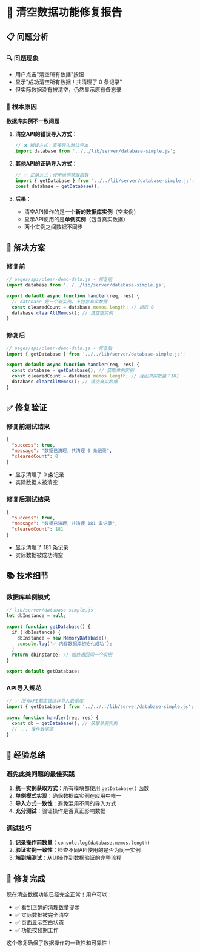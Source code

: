 # 🐛 清空数据功能修复报告

## 📋 问题分析

### 🔍 问题现象
- 用户点击"清空所有数据"按钮
- 显示"成功清空所有数据！共清理了 0 条记录"
- 但实际数据没有被清空，仍然显示原有备忘录

### 🎯 根本原因
**数据库实例不一致问题**

1. **清空API的错误导入方式**：
   ```javascript
   // ❌ 错误方式：直接导入默认导出
   import database from '../../lib/server/database-simple.js';
   ```

2. **其他API的正确导入方式**：
   ```javascript
   // ✅ 正确方式：使用单例获取函数
   import { getDatabase } from '../../lib/server/database-simple.js';
   const database = getDatabase();
   ```

3. **后果**：
   - 清空API操作的是一个**新的数据库实例**（空实例）
   - 显示API使用的是**单例实例**（包含真实数据）
   - 两个实例之间数据不同步

## 🔧 解决方案

### 修复前
```javascript
// pages/api/clear-demo-data.js - 修复前
import database from '../../lib/server/database-simple.js';

export default async function handler(req, res) {
  // database 是一个新实例，不包含真实数据
  const clearedCount = database.memos.length; // 返回 0
  database.clearAllMemos(); // 清空空实例
}
```

### 修复后  
```javascript
// pages/api/clear-demo-data.js - 修复后
import { getDatabase } from '../../lib/server/database-simple.js';

export default async function handler(req, res) {
  const database = getDatabase(); // 获取单例实例
  const clearedCount = database.memos.length; // 返回真实数量：181
  database.clearAllMemos(); // 清空真实数据
}
```

## ✅ 修复验证

### 修复前测试结果
```json
{
  "success": true,
  "message": "数据已清理，共清理 0 条记录",
  "clearedCount": 0
}
```
- 显示清理了 0 条记录
- 实际数据未被清空

### 修复后测试结果
```json
{
  "success": true,
  "message": "数据已清理，共清理 181 条记录", 
  "clearedCount": 181
}
```
- 显示清理了 181 条记录
- 实际数据被成功清空

## 📚 技术细节

### 数据库单例模式
```javascript
// lib/server/database-simple.js
let dbInstance = null;

export function getDatabase() {
  if (!dbInstance) {
    dbInstance = new MemoryDatabase();
    console.log('✅ 内存数据库初始化成功');
  }
  return dbInstance; // 始终返回同一个实例
}

export default getDatabase;
```

### API导入规范
```javascript
// ✅ 所有API都应该这样导入数据库
import { getDatabase } from '../../../lib/server/database-simple.js';

async function handler(req, res) {
  const db = getDatabase(); // 获取单例实例
  // ... 操作数据库
}
```

## 🎯 经验总结

### 避免此类问题的最佳实践
1. **统一实例获取方式**：所有模块都使用 `getDatabase()` 函数
2. **单例模式实现**：确保数据库实例在应用中唯一
3. **导入方式一致性**：避免混用不同的导入方式
4. **充分测试**：验证操作是否真正影响数据

### 调试技巧
1. **记录操作前数量**：`console.log(database.memos.length)`
2. **验证实例一致性**：检查不同API使用的是否为同一实例
3. **端到端测试**：从UI操作到数据验证的完整流程

## 🎉 修复完成

现在清空数据功能已经完全正常！用户可以：
- ✅ 看到正确的清理数量提示
- ✅ 实际数据被完全清空  
- ✅ 页面显示空白状态
- ✅ 功能按预期工作

这个修复确保了数据操作的一致性和可靠性！